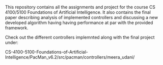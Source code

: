 This repository contains all the assignments and project for the course CS 4100/5100 Foundations of Artificial Intelligence. 
It also contains the final paper describing analysis of implemented controllers and discussing a new developed algorithm having 
having performance at par with the provided framework.

Check out the different controllers implemnted along with the final project under: 

CS-4100-5100-Foundations-of-Artificial-Intelligence/PacMan_v6.2/src/pacman/controllers/meera_udani/

